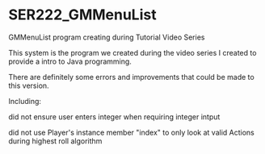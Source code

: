 # SER222_GMMenuList
GMMenuList program creating during Tutorial Video Series

This system is the program we created during the video series I created to provide a intro to Java programming. 

There are definitely some errors and improvements that could be made to this version. 

Including: <p>did not ensure user enters integer when requiring integer intput
  <p>did not use Player's instance member "index" to only look at valid Actions during highest roll algorithm
